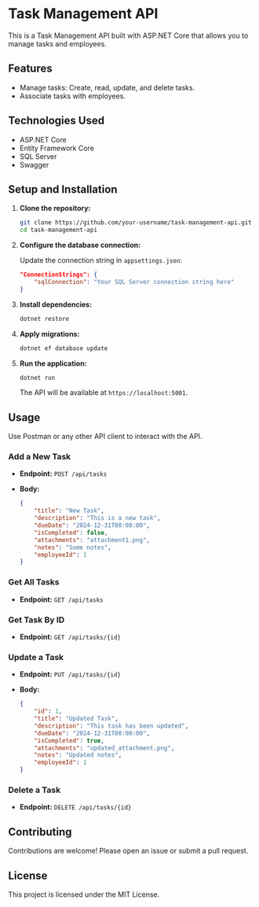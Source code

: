 
# Task Management API

This is a Task Management API built with ASP.NET Core that allows you to manage tasks and employees.

## Features

- Manage tasks: Create, read, update, and delete tasks.
- Associate tasks with employees.

## Technologies Used

- ASP.NET Core
- Entity Framework Core
- SQL Server
- Swagger

## Setup and Installation

1. **Clone the repository:**

   ```bash
   git clone https://github.com/your-username/task-management-api.git
   cd task-management-api
   ```

2. **Configure the database connection:**

   Update the connection string in `appsettings.json`:

   ```json
   "ConnectionStrings": {
       "sqlConnection": "Your SQL Server connection string here"
   }
   ```

3. **Install dependencies:**

   ```bash
   dotnet restore
   ```

4. **Apply migrations:**

   ```bash
   dotnet ef database update
   ```

5. **Run the application:**

   ```bash
   dotnet run
   ```

   The API will be available at `https://localhost:5001`.

## Usage

Use Postman or any other API client to interact with the API.

### Add a New Task

- **Endpoint:** `POST /api/tasks`
- **Body:**

  ```json
  {
      "title": "New Task",
      "description": "This is a new task",
      "dueDate": "2024-12-31T00:00:00",
      "isCompleted": false,
      "attachments": "attachment1.png",
      "notes": "Some notes",
      "employeeId": 1
  }
  ```

### Get All Tasks

- **Endpoint:** `GET /api/tasks`

### Get Task By ID

- **Endpoint:** `GET /api/tasks/{id}`

### Update a Task

- **Endpoint:** `PUT /api/tasks/{id}`
- **Body:**

  ```json
  {
      "id": 1,
      "title": "Updated Task",
      "description": "This task has been updated",
      "dueDate": "2024-12-31T00:00:00",
      "isCompleted": true,
      "attachments": "updated_attachment.png",
      "notes": "Updated notes",
      "employeeId": 1
  }
  ```

### Delete a Task

- **Endpoint:** `DELETE /api/tasks/{id}`

## Contributing

Contributions are welcome! Please open an issue or submit a pull request.

## License

This project is licensed under the MIT License.
